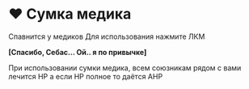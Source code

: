 # ❤️ Сумка медика

Спавнится у медиков Для использования нажмите ЛКМ&#x20;

**\[Спасибо, Себас... Ой.. я по привычке]**&#x20;

При использовании сумки медика, всем союзникам рядом с вами лечится HP а если HP полное то даётся AHP
